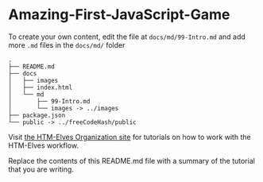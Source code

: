 # Amazing-First-JavaScript-Game #

To create your own content, edit the file at `docs/md/99-Intro.md` and add more `.md` files in the `docs/md/` folder
```
.
├── README.md
├── docs
│   ├── images
│   ├── index.html
│   └── md
│       ├── 99-Intro.md
│       └── images -> ../images
├── package.json
└── public -> ../freeCodeHash/public
```

Visit [the HTM-Elves Organization site](https://HTM-Elves.github.io) for tutorials on how to work with the HTM-Elves workflow.

Replace the contents of this README.md file with a summary of the tutorial that you are writing.
